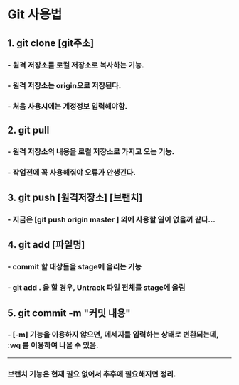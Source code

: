 # Git 사용법



## 1. git clone [git주소]

### 	- 원격 저장소를 로컬 저장소로 복사하는 기능.

### 	-  원격 저장소는 origin으로 저장된다.

### 	-  처음 사용시에는 계정정보 입력해야함.



## 2. git pull

### 	- 원격 저장소의 내용을 로컬 저장소로 가지고 오는 기능.

### 	-  작업전에 꼭 사용해줘야 오류가 안생긴다.



## 3. git push [원격저장소]  [브랜치]

### 	-  지금은 [git push origin master ] 외에 사용할 일이 없을꺼 같다...

### 

## 4. git add [파일명]

### 	-  commit 할 대상들을 stage에 올리는 기능

### 	-  git add . 을 할 경우, Untrack 파일 전체를 stage에 올림



## 5. git commit -m "커밋 내용"

### 	-  [-m] 기능을 이용하지 않으면,  메세지를 입력하는 상태로 변환되는데, :wq 를 이용하여 나올 수 있음.



------



### 브랜치 기능은 현재 필요 없어서 추후에 필요해지면 정리.